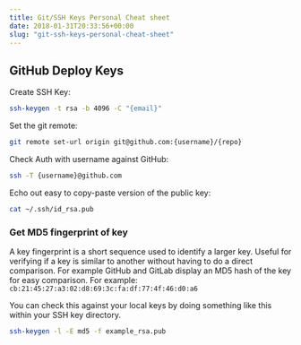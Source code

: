 ```yaml
---
title: Git/SSH Keys Personal Cheat sheet
date: 2018-01-31T20:33:56+00:00
slug: "git-ssh-keys-personal-cheat-sheet"
---
```


## GitHub Deploy Keys

Create SSH Key:

```bash
ssh-keygen -t rsa -b 4096 -C "{email}"
```

Set the git remote:

```bash
git remote set-url origin git@github.com:{username}/{repo}
```

Check Auth with username against GitHub:

```bash
ssh -T {username}@github.com
```

Echo out easy to copy-paste version of the public key:

```bash
cat ~/.ssh/id_rsa.pub
```

### Get MD5 fingerprint of key

A key fingerprint is a short sequence used to identify a larger key. Useful for verifying if a key is similar to another without having to do a direct comparison. For example GitHub and GitLab display an MD5 hash of the key for easy comparison. For example:
`cb:21:45:27:a3:02:d8:69:3c:fa:df:77:4f:46:d0:a6`

You can check this against your local keys by doing something like this within your SSH key directory.

```bash
ssh-keygen -l -E md5 -f example_rsa.pub
```
